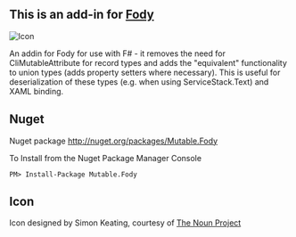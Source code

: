 ## This is an add-in for [Fody](https://github.com/Fody/Fody/) 

![Icon](https://raw.github.com/ndamjan/Mutable.Fody/master/Icons/package_icon.png)

An addin for Fody for use with F# - it removes the need for CliMutableAttribute for record types and adds the "equivalent" functionality to union types (adds property setters where necessary). This is useful for deserialization of these types (e.g. when using ServiceStack.Text) and XAML binding.

## Nuget 

Nuget package http://nuget.org/packages/Mutable.Fody 

To Install from the Nuget Package Manager Console 
    
    PM> Install-Package Mutable.Fody
	

## Icon

Icon designed by Simon Keating, courtesy of [The Noun Project](http://thenounproject.com)

